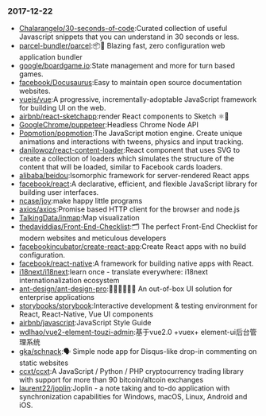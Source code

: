 ### 2017-12-22 
* [Chalarangelo/30-seconds-of-code](https://github.com//Chalarangelo/30-seconds-of-code):Curated collection of useful Javascript snippets that you can understand in 30 seconds or less. 
* [parcel-bundler/parcel](https://github.com//parcel-bundler/parcel):📦🚀 Blazing fast, zero configuration web application bundler 
* [google/boardgame.io](https://github.com//google/boardgame.io):State management and more for turn based games. 
* [facebook/Docusaurus](https://github.com//facebook/Docusaurus):Easy to maintain open source documentation websites. 
* [vuejs/vue](https://github.com//vuejs/vue):A progressive, incrementally-adoptable JavaScript framework for building UI on the web. 
* [airbnb/react-sketchapp](https://github.com//airbnb/react-sketchapp):render React components to Sketch ⚛️💎 
* [GoogleChrome/puppeteer](https://github.com//GoogleChrome/puppeteer):Headless Chrome Node API 
* [Popmotion/popmotion](https://github.com//Popmotion/popmotion):The JavaScript motion engine. Create unique animations and interactions with tweens, physics and input tracking. 
* [danilowoz/react-content-loader](https://github.com//danilowoz/react-content-loader):React component that uses SVG to create a collection of loaders which simulates the structure of the content that will be loaded, similar to Facebook cards loaders. 
* [alibaba/beidou](https://github.com//alibaba/beidou):Isomorphic framework for server-rendered React apps 
* [facebook/react](https://github.com//facebook/react):A declarative, efficient, and flexible JavaScript library for building user interfaces. 
* [ncase/joy](https://github.com//ncase/joy):make happy little programs 
* [axios/axios](https://github.com//axios/axios):Promise based HTTP client for the browser and node.js 
* [TalkingData/inmap](https://github.com//TalkingData/inmap):Map visualization 
* [thedaviddias/Front-End-Checklist](https://github.com//thedaviddias/Front-End-Checklist):🗂 The perfect Front-End Checklist for modern websites and meticulous developers 
* [facebookincubator/create-react-app](https://github.com//facebookincubator/create-react-app):Create React apps with no build configuration. 
* [facebook/react-native](https://github.com//facebook/react-native):A framework for building native apps with React. 
* [i18next/i18next](https://github.com//i18next/i18next):learn once - translate everywhere: i18next internationalization ecosystem 
* [ant-design/ant-design-pro](https://github.com//ant-design/ant-design-pro):👨🏻‍💻👩🏻‍💻 An out-of-box UI solution for enterprise applications 
* [storybooks/storybook](https://github.com//storybooks/storybook):Interactive development & testing environment for React, React-Native, Vue UI components 
* [airbnb/javascript](https://github.com//airbnb/javascript):JavaScript Style Guide 
* [wdlhao/vue2-element-touzi-admin](https://github.com//wdlhao/vue2-element-touzi-admin):基于vue2.0 +vuex+ element-ui后台管理系统 
* [gka/schnack](https://github.com//gka/schnack):🗣️ Simple node app for Disqus-like drop-in commenting on static websites 
* [ccxt/ccxt](https://github.com//ccxt/ccxt):A JavaScript / Python / PHP cryptocurrency trading library with support for more than 90 bitcoin/altcoin exchanges 
* [laurent22/joplin](https://github.com//laurent22/joplin):Joplin - a note taking and to-do application with synchronization capabilities for Windows, macOS, Linux, Android and iOS. 
